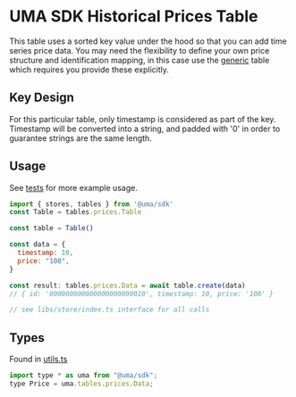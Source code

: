 # UMA SDK Historical Prices Table

This table uses a sorted key value under the hood so that you can add time series price data. You may need the flexibility to define your own price structure
and identification mapping, in this case use the [generic](../generic/README.md) table which requires you provide these explicitly.

## Key Design

For this particular table, only timestamp is considered as part of the key. Timestamp will be converted into a string, and padded with '0' in order to guarantee strings are the same length.

## Usage

See [tests](./js-map.test.ts) for more example usage.

```js
import { stores, tables } from '@uma/sdk'
const Table = tables.prices.Table

const table = Table()

const data = {
  timestamp: 10,
  price: "100",
}

const result: tables.prices.Data = await table.create(data)
// { id: '000000000000000000000010', timestamp: 10, price: '100' }

// see libs/store/index.ts interface for all calls
```

## Types

Found in [utils.ts](./utils.ts)

```js
import type * as uma from "@uma/sdk";
type Price = uma.tables.prices.Data;
```
